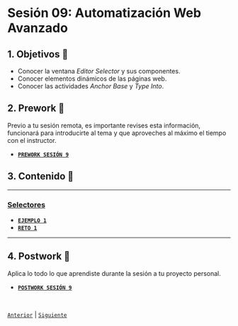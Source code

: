 # Sesión 09: Automatización Web Avanzado

<div>

## 1. Objetivos :dart:

- Conocer la ventana *Editor Selector* y sus componentes.
- Conocer elementos dinámicos de las páginas web.
- Conocer las actividades *Anchor Base* y *Type Into*.

## 2. Prework :notebook_with_decorative_cover:

Previo a tu sesión remota, es importante revises esta información, funcionará para introducirte al tema y que aproveches al máximo el tiempo con el instructor.

- [**`PREWORK SESIÓN 9`**](https://github.com/bot-jcris/RPA-UiPath-Pepsico-2021/raw/main/Session-09/material/Prework_%20Sesi%C3%B3n%209_Automatizaci%C3%B3n%20Web%20Avanzado.pdf)

## 3. Contenido :blue_book:

---

### <ins>Selectores</ins>

- [**`EJEMPLO 1`**](Example-01/README.md)
- [**`RETO 1`**](Challenge-01/README.md)

---

## 4. Postwork :memo:
Aplica lo todo lo que aprendiste durante la sesión a tu proyecto personal.

- [**`POSTWORK SESIÓN 9`**](Postwork/README.md)

<br>

[`Anterior`](../Session-08/README.md) | [`Siguiente`](../Session-10/README.md)

</div>